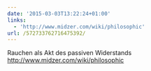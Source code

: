 ```yaml
---
date: '2015-03-03T13:22:24+01:00'
links:
  - 'http://www.midzer.com/wiki/philosophic'
url: /572733762716475392/
---
```

Rauchen als Akt des passiven Widerstands http://www.midzer.com/wiki/philosophic
